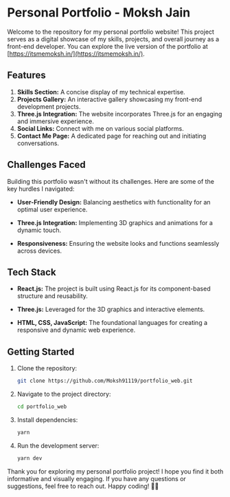 # Personal Portfolio - Moksh Jain

Welcome to the repository for my personal portfolio website! This project serves as a digital showcase of my skills, projects, and overall journey as a front-end developer. You can explore the live version of the portfolio at [https://itsmemoksh.in/](https://itsmemoksh.in/).

## Features

1. **Skills Section:** A concise display of my technical expertise.
2. **Projects Gallery:** An interactive gallery showcasing my front-end development projects.
3. **Three.js Integration:** The website incorporates Three.js for an engaging and immersive experience.
4. **Social Links:** Connect with me on various social platforms.
5. **Contact Me Page:** A dedicated page for reaching out and initiating conversations.

## Challenges Faced

Building this portfolio wasn't without its challenges. Here are some of the key hurdles I navigated:

- **User-Friendly Design:** Balancing aesthetics with functionality for an optimal user experience.
  
- **Three.js Integration:** Implementing 3D graphics and animations for a dynamic touch.

- **Responsiveness:** Ensuring the website looks and functions seamlessly across devices.

## Tech Stack

- **React.js:** The project is built using React.js for its component-based structure and reusability.

- **Three.js:** Leveraged for the 3D graphics and interactive elements.

- **HTML, CSS, JavaScript:** The foundational languages for creating a responsive and dynamic web experience.

## Getting Started

1. Clone the repository:

   ```bash
   git clone https://github.com/Moksh91119/portfolio_web.git
   ```

2. Navigate to the project directory:

   ```bash
   cd portfolio_web
   ```

3. Install dependencies:

   ```bash
   yarn
   ```

4. Run the development server:

   ```bash
   yarn dev
   ```
   

Thank you for exploring my personal portfolio project! I hope you find it both informative and visually engaging. If you have any questions or suggestions, feel free to reach out. Happy coding! 🚀✨